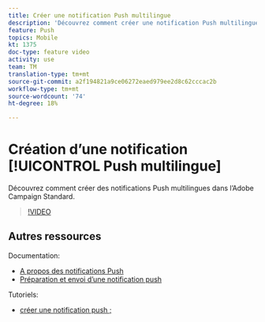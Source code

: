 ```yaml
---
title: Créer une notification Push multilingue
description: 'Découvrez comment créer une notification Push multilingue dans Adobe Campaign Standard (ACS). '
feature: Push
topics: Mobile
kt: 1375
doc-type: feature video
activity: use
team: TM
translation-type: tm+mt
source-git-commit: a2f194821a9ce06272eaed979ee2d8c62cccac2b
workflow-type: tm+mt
source-wordcount: '74'
ht-degree: 18%

---
```



# Création d’une notification [!UICONTROL Push multilingue]

Découvrez comment créer des notifications  Push multilingues dans l’Adobe Campaign Standard.

>[!VIDEO](https://video.tv.adobe.com/v/23304?quality=12)

## Autres ressources

Documentation:

* [A propos des notifications Push](https://docs.adobe.com/content/help/en/campaign-standard/using/communication-channels/push-notifications/about-push-notifications.html)
* [Préparation et envoi d’une notification push](https://docs.adobe.com/content/help/en/campaign-standard/using/communication-channels/push-notifications/preparing-and-sending-a-push-notification.html)

Tutoriels:

* [créer une notification push ;](/help/communication-channels/mobile/push-notifications/creating-a-push-notification.md)
